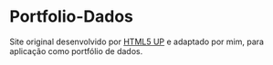 # Portfolio-Dados
Site original desenvolvido por [HTML5 UP](https://html5up.net/) e adaptado por mim, para aplicação como portfólio de dados.

